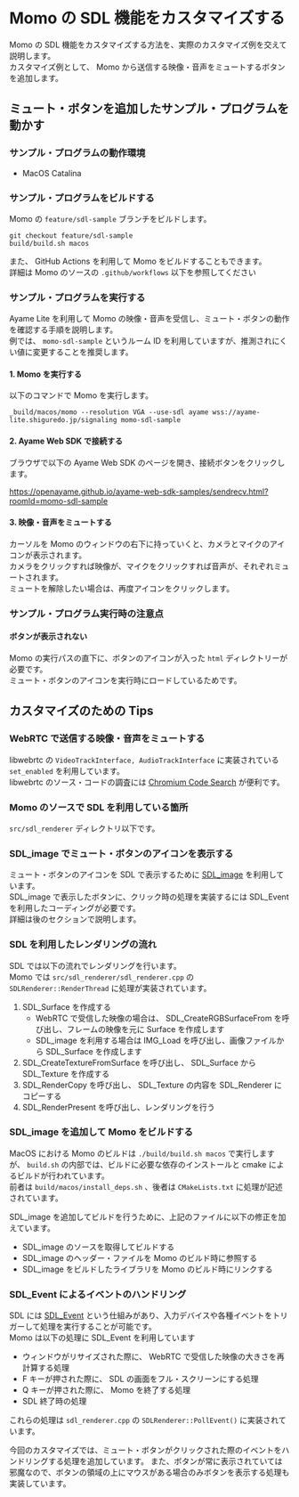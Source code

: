 # Momo の SDL 機能をカスタマイズする

Momo の SDL 機能をカスタマイズする方法を、実際のカスタマイズ例を交えて説明します。  
カスタマイズ例として、 Momo から送信する映像・音声をミュートするボタンを追加します。

## ミュート・ボタンを追加したサンプル・プログラムを動かす

### サンプル・プログラムの動作環境

- MacOS Catalina

### サンプル・プログラムをビルドする

Momo の `feature/sdl-sample` ブランチをビルドします。

```
git checkout feature/sdl-sample
build/build.sh macos
```

また、 GitHub Actions を利用して Momo をビルドすることもできます。  
詳細は Momo のソースの `.github/workflows` 以下を参照してください

### サンプル・プログラムを実行する

Ayame Lite を利用して Momo の映像・音声を受信し、ミュート・ボタンの動作を確認する手順を説明します。  
例では、 `momo-sdl-sample` というルーム ID を利用していますが、推測されにくい値に変更することを推奨します。

#### 1. Momo を実行する

以下のコマンドで Momo を実行します。

```
_build/macos/momo --resolution VGA --use-sdl ayame wss://ayame-lite.shiguredo.jp/signaling momo-sdl-sample
```

#### 2. Ayame Web SDK で接続する

ブラウザで以下の Ayame Web SDK のページを開き、接続ボタンをクリックします。

https://openayame.github.io/ayame-web-sdk-samples/sendrecv.html?roomId=momo-sdl-sample

#### 3. 映像・音声をミュートする

カーソルを Momo のウィンドウの右下に持っていくと、カメラとマイクのアイコンが表示されます。  
カメラをクリックすれば映像が、マイクをクリックすれば音声が、それぞれミュートされます。  
ミュートを解除したい場合は、再度アイコンをクリックします。

### サンプル・プログラム実行時の注意点

#### ボタンが表示されない

Momo の実行パスの直下に、ボタンのアイコンが入った `html` ディレクトリーが必要です。  
ミュート・ボタンのアイコンを実行時にロードしているためです。

## カスタマイズのための Tips

### WebRTC で送信する映像・音声をミュートする

libwebrtc の `VideoTrackInterface, AudioTrackInterface` に実装されている `set_enabled` を利用しています。  
libwebrtc のソース・コードの調査には [Chromium Code Search](https://source.chromium.org/) が便利です。

### Momo のソースで SDL を利用している箇所

`src/sdl_renderer` ディレクトリ以下です。

### SDL_image でミュート・ボタンのアイコンを表示する

ミュート・ボタンのアイコンを SDL で表示するために [SDL_image](https://www.libsdl.org/projects/SDL_image/) を利用しています。  
SDL_image で表示したボタンに、クリック時の処理を実装するには SDL_Event を利用したコーディングが必要です。  
詳細は後のセクションで説明します。

### SDL を利用したレンダリングの流れ

SDL では以下の流れでレンダリングを行います。  
Momo では `src/sdl_renderer/sdl_renderer.cpp` の `SDLRenderer::RenderThread` に処理が実装されています。

1. SDL_Surface を作成する
    - WebRTC で受信した映像の場合は、 SDL_CreateRGBSurfaceFrom を呼び出し、フレームの映像を元に Surface を作成します
    - SDL_image を利用する場合は IMG_Load を呼び出し、画像ファイルから SDL_Surface を作成します
2. SDL_CreateTextureFromSurface を呼び出し、 SDL_Surface から SDL_Texture を作成する
3. SDL_RenderCopy を呼び出し、 SDL_Texture の内容を SDL_Renderer にコピーする
4. SDL_RenderPresent を呼び出し、レンダリングを行う

### SDL_image を追加して Momo をビルドする

MacOS における Momo のビルドは `./build/build.sh macos` で実行しますが、 `build.sh` の内部では、ビルドに必要な依存のインストールと cmake によるビルドが行われています。  
前者は `build/macos/install_deps.sh` 、後者は `CMakeLists.txt` に処理が記述されています。

SDL_image を追加してビルドを行うために、上記のファイルに以下の修正を加えています。

- SDL_image のソースを取得してビルドする
- SDL_image のヘッダー・ファイルを Momo のビルド時に参照する
- SDL_image をビルドしたライブラリを Momo のビルド時にリンクする

### SDL_Event によるイベントのハンドリング

SDL には [SDL_Event](https://wiki.libsdl.org/SDL_Event) という仕組みがあり、入力デバイスや各種イベントをトリガーして処理を実行することが可能です。  
Momo は以下の処理に SDL_Event を利用しています

- ウィンドウがリサイズされた際に、 WebRTC で受信した映像の大きさを再計算する処理
- F キーが押された際に、 SDL の画面をフル・スクリーンにする処理
- Q キーが押された際に、 Momo を終了する処理
- SDL 終了時の処理

これらの処理は `sdl_renderer.cpp` の `SDLRenderer::PollEvent()` に実装されています。

今回のカスタマイズでは、ミュート・ボタンがクリックされた際のイベントをハンドリングする処理を追加しています。
また、ボタンが常に表示されていては邪魔なので、ボタンの領域の上にマウスがある場合のみボタンを表示する処理も実装しています。